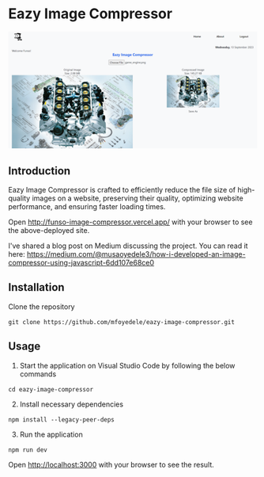 ﻿# Eazy Image Compressor
![alt text](https://github.com/mfoyedele/eazy-image-compressor/blob/main/assets/eazy_image_sample.png?raw=true)

## Introduction
Eazy Image Compressor is crafted to efficiently reduce the file size of high-quality images on a website, preserving their quality, optimizing website performance, and ensuring faster loading times.

Open http://funso-image-compressor.vercel.app/ with your browser to see the above-deployed site.

I've shared a blog post on Medium discussing the project. You can read it here: https://medium.com/@musaoyedele3/how-i-developed-an-image-compressor-using-javascript-6dd107e68ce0

## Installation
Clone the repository

```
git clone https://github.com/mfoyedele/eazy-image-compressor.git
```

## Usage
1.  Start the application on Visual Studio Code by following the below commands
```
cd eazy-image-compressor
```
2.   Install necessary dependencies
```
npm install --legacy-peer-deps
```
3.  Run the application
```
npm run dev
```
Open [http://localhost:3000](http://localhost:3000) with your browser to see the result.
